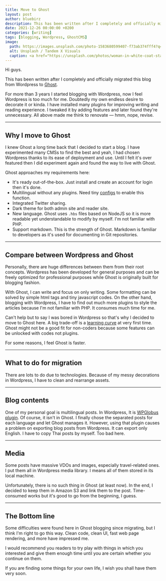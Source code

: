 ```yaml
---
title: Move to Ghost
layout: post
author: bluebirz
description: This has been written after I completely and officially migrated this blog from Wordpress to Ghost.
date: 2021-12-26 00:00:00 +0200
categories: [writing]
tags: [blogging, Wordpress, GhostCMS]
image:
  path: https://images.unsplash.com/photo-1583680599407-f73ab374fff4?q=80&w=2070&auto=format&fit=crop&ixlib=rb-4.0.3&ixid=M3wxMjA3fDB8MHxwaG90by1wYWdlfHx8fGVufDB8fHx8fA%3D%3D
  alt: Unsplash / Tandem X Visuals
  caption: <a href="https://unsplash.com/photos/woman-in-white-coat-standing-on-brown-grass-field-during-daytime-FZOOxR2auVI">Unsplash / Tandem X Visuals</a>
---
```


Hi guys.

This has been written after I completely and officially migrated this blog from Wordpress to [Ghost](https://ghost.org/).

For more than 3 years I started blogging with Wordpress, now I feel Wordpress is too much for me. Doubtedly my own endless desire to decorate it or kinda. I have installed many plugins for improving writing and reading experience. I tweaked it by adding features and later found they're unnecessary. All above made me think to renovate — hmm, nope, revise.

---

## Why I move to Ghost

I knew Ghost a long time back that I decided to start a blog. I have experimented many CMSs to find the best and yeah, I had chosen Wordpress thanks to its ease of deployment and use. Until I felt it's over featured then I did experiment again and found the way to live with Ghost.

Ghost approaches my requirements here:

- It's ready out-of-the-box. Just install and create an account for login then it's done.
- Multilingual without any plugins. Need tiny [configs](https://ghost.org/docs/tutorials/multi-language-content/) to enable this function.
- Integrated Twitter sharing.
- Dark theme for both admin site and reader site.
- New language. Ghost uses `.hbs` files based on NodeJS so it is more readable yet understandable to modify by myself. I'm not familiar with PHP.
- Support markdown. This is the strength of Ghost. Markdown is familiar to developers as it's used for documenting in Git repositories.

---

## Compare between Wordpress and Ghost

Personally, there are huge differences between them from their root concepts. Wordpress has been developed for general purposes and can be freely optimized for professional purposes while Ghost is originally built for blogging fashion.

With Ghost, I can write and focus on only writing. Some formatting can be solved by simple html tags and tiny javascript codes. On the other hand, blogging with Wordpress, I have to find out much more plugins to style the articles because I'm not familiar with PHP. It consumes much time for me.

Can't help but to say I was bored in Wordpress so that's why I decided to move to Ghost here. A big trade-off is a [learning curve](https://ghost.org/docs/) at very first time. Ghost might not be a good fit for non-coders because some features can be unlocked with codes not plugins.

For some reasons, I feel Ghost is faster.

---

## What to do for migration

There are lots to do due to technologies. Because of my messy decorations in Wordpress, I have to clean and rearrange assets.

---

## Blog contents

One of my personal goal is multilingual posts. In Wordpress, It is [WPGlobus plugin](https://wordpress.org/plugins/wpglobus/). Of course, it isn't in Ghost. I finally chose the separated posts for each language and let Ghost manages it. However, using that plugin causes a problem on exporting blog posts from Wordpress. It can export only English. I have to copy Thai posts by myself. Too bad here.

---

## Media

Some posts have massive VDOs and images, especially travel-related ones. I put them all in Wordpress media library. I means all of them stored in its local machine.

Unfortunately, there is no such thing in Ghost (at least now). In the end, I decided to keep them in Amazon S3 and link them to the post. Time-consumed works but it's good to go from the beginning, I guess.

---

## The Bottom line

Some difficulties were found here in Ghost blogging since migrating, but I think I'm right to go this way. Clean code, clean UI, fast web page rendering, and more have impressed me.

I would recommend you readers to try play with things in which you interested and give them enough time until you are certain whether you continue on them.

If you are finding some things for your own life, I wish you shall have them very soon.
